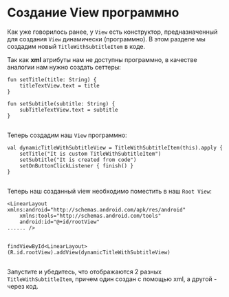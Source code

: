 # Создание View программно

Как уже говорилось ранее, у `View` есть конструктор, предназначенный для создания `View` динамически (программно). В этом разделе мы создадим новый `TitleWithSubtitleItem` в коде.

Так как **xml** атрибуты нам не доступны программно, в качестве аналогии нам нужно создать сеттеры:

```
fun setTitle(title: String) {
    titleTextView.text = title
}

fun setSubtitle(subtitle: String) {
    subTitleTextView.text = subtitle
}
```

![](data:image/gif;base64,R0lGODlhAQABAPABAP///wAAACH5BAEKAAAALAAAAAABAAEAAAICRAEAOw==)![](data:image/gif;base64,R0lGODlhAQABAPABAP///wAAACH5BAEKAAAALAAAAAABAAEAAAICRAEAOw== "Click and drag to move")

Теперь создадим наш `View` программно:

```
val dynamicTitleWithSubtitleView = TitleWithSubtitleItem(this).apply { 
    setTitle("It is custom TitleWithSubtitleItem")
    setSubtitle("It is created from code")
    setOnButtonClickListener { finish() }
}
```

![](data:image/gif;base64,R0lGODlhAQABAPABAP///wAAACH5BAEKAAAALAAAAAABAAEAAAICRAEAOw==)![](data:image/gif;base64,R0lGODlhAQABAPABAP///wAAACH5BAEKAAAALAAAAAABAAEAAAICRAEAOw== "Click and drag to move")

Теперь наш созданный view необходимо поместить в наш `Root View`:

```
<LinearLayout xmlns:android="http://schemas.android.com/apk/res/android"
    xmlns:tools="http://schemas.android.com/tools"
    android:id="@+id/rootView"
...... />
```

![](data:image/gif;base64,R0lGODlhAQABAPABAP///wAAACH5BAEKAAAALAAAAAABAAEAAAICRAEAOw==)![](data:image/gif;base64,R0lGODlhAQABAPABAP///wAAACH5BAEKAAAALAAAAAABAAEAAAICRAEAOw== "Click and drag to move")

```
findViewById<LinearLayout>(R.id.rootView).addView(dynamicTitleWithSubtitleView)
```

![](data:image/gif;base64,R0lGODlhAQABAPABAP///wAAACH5BAEKAAAALAAAAAABAAEAAAICRAEAOw==)![](data:image/gif;base64,R0lGODlhAQABAPABAP///wAAACH5BAEKAAAALAAAAAABAAEAAAICRAEAOw== "Click and drag to move")

Запустите и убедитесь, что отображаются 2 разных `TitleWithSubtitleItem`, причем один создан с помощью xml, а другой - через код.
